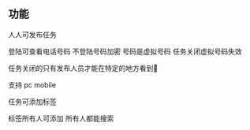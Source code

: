 ## 功能

人人可发布任务

登陆可查看电话号码
不登陆号码加密
号码是虚拟号码
任务关闭虚拟号码失效

任务关闭的只有发布人员才能在特定的地方看到👀

支持 pc mobile 

任务可添加标签

标签所有人可添加
所有人都能搜索

